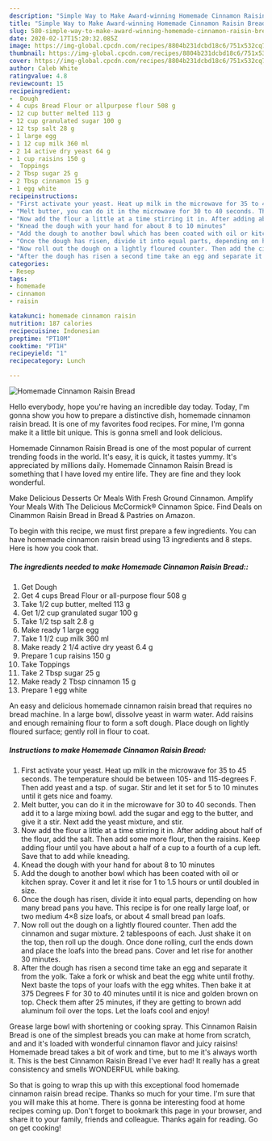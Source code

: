 ```yaml
---
description: "Simple Way to Make Award-winning Homemade Cinnamon Raisin Bread"
title: "Simple Way to Make Award-winning Homemade Cinnamon Raisin Bread"
slug: 580-simple-way-to-make-award-winning-homemade-cinnamon-raisin-bread
date: 2020-02-17T15:20:32.085Z
image: https://img-global.cpcdn.com/recipes/8804b231dcbd18c6/751x532cq70/homemade-cinnamon-raisin-bread-recipe-main-photo.jpg
thumbnail: https://img-global.cpcdn.com/recipes/8804b231dcbd18c6/751x532cq70/homemade-cinnamon-raisin-bread-recipe-main-photo.jpg
cover: https://img-global.cpcdn.com/recipes/8804b231dcbd18c6/751x532cq70/homemade-cinnamon-raisin-bread-recipe-main-photo.jpg
author: Caleb White
ratingvalue: 4.8
reviewcount: 15
recipeingredient:
-  Dough
- 4 cups Bread Flour or allpurpose flour 508 g
- 12 cup butter melted 113 g
- 12 cup granulated sugar 100 g
- 12 tsp salt 28 g
- 1 large egg
- 1 12 cup milk 360 ml
- 2 14 active dry yeast 64 g
- 1 cup raisins 150 g
-  Toppings
- 2 Tbsp sugar 25 g
- 2 Tbsp cinnamon 15 g
- 1 egg white
recipeinstructions:
- "First activate your yeast. Heat up milk in the microwave for 35 to 45 seconds. The temperature should be between 105- and 115-degrees F. Then add yeast and a tsp. of sugar. Stir and let it set for 5 to 10 minutes until it gets nice and foamy."
- "Melt butter, you can do it in the microwave for 30 to 40 seconds. Then add it to a large mixing bowl. add the sugar and egg to the butter, and give it a stir. Next add the yeast mixture, and stir."
- "Now add the flour a little at a time stirring it in. After adding about half of the flour, add the salt. Then add some more flour, then the raisins. Keep adding flour until you have about a half of a cup to a fourth of a cup left. Save that to add while kneading."
- "Knead the dough with your hand for about 8 to 10 minutes"
- "Add the dough to another bowl which has been coated with oil or kitchen spray. Cover it and let it rise for 1 to 1.5 hours or until doubled in size."
- "Once the dough has risen, divide it into equal parts, depending on how many bread pans you have. This recipe is for one really large loaf, or two medium 4×8 size loafs, or about 4 small bread pan loafs."
- "Now roll out the dough on a lightly floured counter. Then add the cinnamon and sugar mixture. 2 tablespoons of each. Just shake it on the top, then roll up the dough. Once done rolling, curl the ends down and place the loafs into the bread pans. Cover and let rise for another 30 minutes."
- "After the dough has risen a second time take an egg and separate it from the yolk. Take a fork or whisk and beat the egg white until frothy. Next baste the tops of your loafs with the egg whites. Then bake it at 375 Degrees F for 30 to 40 minutes until it is nice and golden brown on top. Check them after 25 minutes, if they are getting to brown add aluminum foil over the tops. Let the loafs cool and enjoy!"
categories:
- Resep
tags:
- homemade
- cinnamon
- raisin

katakunci: homemade cinnamon raisin
nutrition: 187 calories
recipecuisine: Indonesian
preptime: "PT10M"
cooktime: "PT1H"
recipeyield: "1"
recipecategory: Lunch

---
```



![Homemade Cinnamon Raisin Bread](https://img-global.cpcdn.com/recipes/8804b231dcbd18c6/751x532cq70/homemade-cinnamon-raisin-bread-recipe-main-photo.jpg)

Hello everybody, hope you're having an incredible day today. Today, I'm gonna show you how to prepare a distinctive dish, homemade cinnamon raisin bread. It is one of my favorites food recipes. For mine, I'm gonna make it a little bit unique. This is gonna smell and look delicious.

Homemade Cinnamon Raisin Bread is one of the most popular of current trending foods in the world. It's easy, it is quick, it tastes yummy. It's appreciated by millions daily. Homemade Cinnamon Raisin Bread is something that I have loved my entire life. They are fine and they look wonderful.

Make Delicious Desserts Or Meals With Fresh Ground Cinnamon. Amplify Your Meals With The Delicious McCormick® Cinnamon Spice. Find Deals on Cinammon Raisin Bread in Bread &amp; Pastries on Amazon.


To begin with this recipe, we must first prepare a few ingredients. You can have homemade cinnamon raisin bread using 13 ingredients and 8 steps. Here is how you cook that.

##### The ingredients needed to make Homemade Cinnamon Raisin Bread::

1. Get  Dough
1. Get 4 cups Bread Flour or all-purpose flour 508 g
1. Take 1/2 cup butter, melted 113 g
1. Get 1/2 cup granulated sugar 100 g
1. Take 1/2 tsp salt 2.8 g
1. Make ready 1 large egg
1. Take 1 1/2 cup milk 360 ml
1. Make ready 2 1/4 active dry yeast 6.4 g
1. Prepare 1 cup raisins 150 g
1. Take  Toppings
1. Take 2 Tbsp sugar 25 g
1. Make ready 2 Tbsp cinnamon 15 g
1. Prepare 1 egg white


An easy and delicious homemade cinnamon raisin bread that requires no bread machine. In a large bowl, dissolve yeast in warm water. Add raisins and enough remaining flour to form a soft dough. Place dough on lightly floured surface; gently roll in flour to coat. 

##### Instructions to make Homemade Cinnamon Raisin Bread:

1. First activate your yeast. Heat up milk in the microwave for 35 to 45 seconds. The temperature should be between 105- and 115-degrees F. Then add yeast and a tsp. of sugar. Stir and let it set for 5 to 10 minutes until it gets nice and foamy.
1. Melt butter, you can do it in the microwave for 30 to 40 seconds. Then add it to a large mixing bowl. add the sugar and egg to the butter, and give it a stir. Next add the yeast mixture, and stir.
1. Now add the flour a little at a time stirring it in. After adding about half of the flour, add the salt. Then add some more flour, then the raisins. Keep adding flour until you have about a half of a cup to a fourth of a cup left. Save that to add while kneading.
1. Knead the dough with your hand for about 8 to 10 minutes
1. Add the dough to another bowl which has been coated with oil or kitchen spray. Cover it and let it rise for 1 to 1.5 hours or until doubled in size.
1. Once the dough has risen, divide it into equal parts, depending on how many bread pans you have. This recipe is for one really large loaf, or two medium 4×8 size loafs, or about 4 small bread pan loafs.
1. Now roll out the dough on a lightly floured counter. Then add the cinnamon and sugar mixture. 2 tablespoons of each. Just shake it on the top, then roll up the dough. Once done rolling, curl the ends down and place the loafs into the bread pans. Cover and let rise for another 30 minutes.
1. After the dough has risen a second time take an egg and separate it from the yolk. Take a fork or whisk and beat the egg white until frothy. Next baste the tops of your loafs with the egg whites. Then bake it at 375 Degrees F for 30 to 40 minutes until it is nice and golden brown on top. Check them after 25 minutes, if they are getting to brown add aluminum foil over the tops. Let the loafs cool and enjoy!


Grease large bowl with shortening or cooking spray. This Cinnamon Raisin Bread is one of the simplest breads you can make at home from scratch, and and it&#39;s loaded with wonderful cinnamon flavor and juicy raisins! Homemade bread takes a bit of work and time, but to me it&#39;s always worth it. This is the best Cinnamon Raisin Bread I&#39;ve ever had! It really has a great consistency and smells WONDERFUL while baking. 

So that is going to wrap this up with this exceptional food homemade cinnamon raisin bread recipe. Thanks so much for your time. I'm sure that you will make this at home. There is gonna be interesting food at home recipes coming up. Don't forget to bookmark this page in your browser, and share it to your family, friends and colleague. Thanks again for reading. Go on get cooking!
